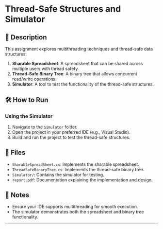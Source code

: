 # Thread-Safe Structures and Simulator

## 📜 Description
This assignment explores multithreading techniques and thread-safe data structures:
1. **Sharable Spreadsheet**: A spreadsheet that can be shared across multiple users with thread safety.
2. **Thread-Safe Binary Tree**: A binary tree that allows concurrent read/write operations.
3. **Simulator**: A tool to test the functionality of the thread-safe structures.

## 🛠️ How to Run
### Using the Simulator
1. Navigate to the `Simulator` folder.
2. Open the project in your preferred IDE (e.g., Visual Studio).
3. Build and run the project to test the thread-safe structures.

## 📂 Files
- `SharableSpreadSheet.cs`: Implements the sharable spreadsheet.
- `ThreadSafeBinaryTree.cs`: Implements the thread-safe binary tree.
- `Simulator/`: Contains the simulator for testing.
- `report.pdf`: Documentation explaining the implementation and design.

## 🧪 Notes
- Ensure your IDE supports multithreading for smooth execution.
- The simulator demonstrates both the spreadsheet and binary tree functionality.

---
